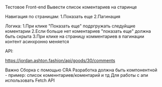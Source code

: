 Тестовое Front-end
Вывести список коментариев на старинце

Навигация по страницам:
1.Показать еще
2.Пагинация

Логика:
1.При клике "Показать еще" подргружать следуйщие коментарии
2.Если больше нет коментариев "показать еще" должна быть скрыта
3.При клике на страницу комментариев в пагинации контент асинхронно меняется

API:

https://jordan.ashton.fashion/api/goods/30/comments

Важно
 Сборка с помощью CRA
 Разработка должна быть компонентной  - пример: список коменнтариев/коментарий и тд
 Для работы с апи использовать Fetch API
